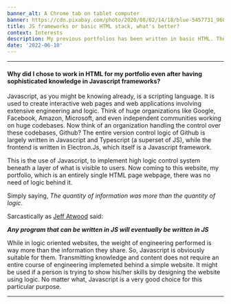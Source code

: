 ```yaml
---
banner_alt: A Chrome tab on tablet computer
banner: https://cdn.pixabay.com/photo/2020/08/02/14/18/blue-5457731_960_720.jpg
title: JS frameworks or basic HTML stack, what's better?
context: Interests
description: My previous portfolios has been written in basic HTML. The reason? Here you go.
date: '2022-06-10'
---
```


---

#### Why did I chose to work in HTML for my portfolio even after having sophisticated knowledge in Javascript frameworks?

Javascript, as you might be knowing already, is a scripting language. It is used to create interactive web pages and web applications involving extensive engineering and logic. Think of huge organizations like Google, Facebook, Amazon, Microsoft, and even independent communities working on huge codebases. Now think of an organization handling the control over these codebases, Github? The entire version control logic of Github is largely written in Javascript and Typescript (a superset of JS), while the frontend is written in Electron.Js, which itself is a Javascript framework.

This is the use of Javascript, to implement high logic control system beneath a layer of what is visible to users. Now coming to this website, my portfolio, which is an entirely single HTML page webpage, there was no need of logic behind it.

Simply saying, _The quantity of information was more than the quantity of logic_.

Sarcastically as [Jeff Atwood](https://en.wikipedia.org/wiki/Jeff_Atwood) said:

_**Any program that can be written in JS will eventually be written in JS**_

While in logic oriented websites, the weight of engineering performed is way more than the information they share. So, Javascript is obviously suitable for them. Transmitting knowledge and content does not require an entire course of engineering implemeted behind a simple website. It might be used if a person is trying to show his/her skills by designing the website using logic. No matter what, Javascript is a very good choice for this particular purpose.

---
